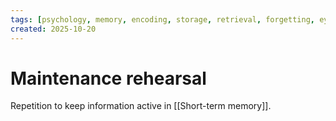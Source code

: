 ```yaml
---
tags: [psychology, memory, encoding, storage, retrieval, forgetting, eyewitness, amnesia, alzheimers, cte]
created: 2025-10-20
---
```

# Maintenance rehearsal

Repetition to keep information active in [[Short-term memory]].
